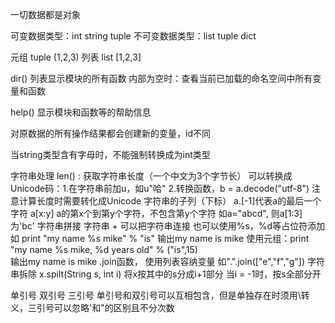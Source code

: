 一切数据都是对象

可变数据类型：int string tuple
不可变数据类型：list tuple dict

元组 tuple	(1,2,3)
列表 list 	[1,2,3]

dir() 列表显示模块的所有函数
	 	内部为空时：查看当前已加载的命名空间中所有变量和函数

help() 显示模块和函数等的帮助信息

对原数据的所有操作结果都会创建新的变量，id不同

当string类型含有字母时，不能强制转换成为int类型

字符串处理
	len() : 获取字符串长度（一个中文为3个字节长）
			可以转换成Unicode码：1.在字符串前加u，如u"哈"
							 	 2.转换函数，b = a.decode("utf-8")
			注意计算长度时需要转化成Unicode
	字符串的子列（下标）
				a.[-1]代表a的最后一个字符
			a[x:y] a的第x个到第y个字符，不包含第y个字符
				如a="abcd", 则a[1:3]为'bc'
	字符串拼接
			字符串 + 可以把字符串连接
			也可以使用%s，%d等占位符添加
				如 print "my name %s mike" % "is"  输出my name is mike
				使用元组：print "my name %s mike, %d years old" % ("is",15)  
							输出my name is mike
			.join函数， 使用列表容纳变量
				如".".join(["e","f","g"])
	字符串拆除
			x.spilt(String s, int i)
			将x按其中的s分成i+1部分
			当i = -1时，按s全部分开

单引号 双引号 三引号
			单引号和双引号可以互相包含，但是单独存在时须用\转义，三引号可以忽略'和"的区别且不分次数

